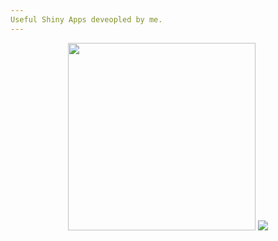 ```yaml
---
Useful Shiny Apps deveopled by me.
---
```


<p align="center">
  <img src="https://github.com/wck01/wck01.github.io/blob/master/img/hello_world.jpeg" width="300">
  <img src="https://github.com/wck01/wck01.github.io/blob/master/img/hello_world.jpeg">
</p>
